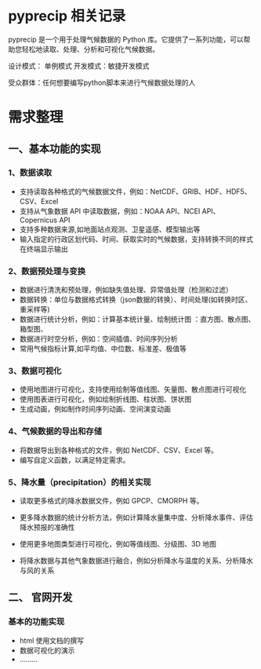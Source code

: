# pyprecip 相关记录

pyprecip 是一个用于处理气候数据的 Python 库。它提供了一系列功能，可以帮助您轻松地读取、处理、分析和可视化气候数据。

设计模式： 单例模式   开发模式：敏捷开发模式

受众群体：任何想要编写python脚本来进行气候数据处理的人

# 需求整理

## 一、基本功能的实现 

### 1、数据读取

- 支持读取各种格式的气候数据文件，例如：NetCDF、GRIB、HDF、HDF5、CSV、Excel
- 支持从气象数据 API 中读取数据，例如：NOAA API、NCEI API、Copernicus API
- 支持多种数据来源,如地面站点观测、卫星遥感、模型输出等
- 输入指定的行政区划代码、时间、获取实时的气候数据，支持转换不同的样式在终端显示输出 

### 2、数据预处理与变换

- 数据进行清洗和预处理，例如缺失值处理、异常值处理（检测和过滤）
- 数据转换：单位与数据格式转换（json数据的转换）、时间处理(如转换时区、重采样等)
- 数据进行统计分析，例如：计算基本统计量、绘制统计图 ：直方图、散点图、箱型图、
- 数据进行时空分析，例如：空间插值、时间序列分析
- 常用气候指标计算,如平均值、中位数、标准差、极值等

### 3、数据可视化

- 使用地图进行可视化，支持使用绘制等值线图、矢量图、散点图进行可视化
- 使用图表进行可视化，例如绘制折线图、柱状图、饼状图
- 生成动画，例如制作时间序列动画、空间演变动画

### 4、气候数据的导出和存储

- 将数据导出到各种格式的文件，例如 NetCDF、CSV、Excel 等。
- 编写自定义函数，以满足特定需求。

### 5、降水量（precipitation）的相关实现

- 读取更多格式的降水数据文件，例如 GPCP、CMORPH 等。
- 更多降水数据的统计分析方法，例如计算降水量集中度、分析降水事件、评估降水预报的准确性

- 使用更多地图类型进行可视化，例如等值线图、分级图、3D 地图
- 将降水数据与其他气象数据进行融合，例如分析降水与温度的关系、分析降水与风的关系

## 二、 官网开发

### 基本的功能实现

- html 使用文档的撰写
- 数据可视化的演示 
- .........



